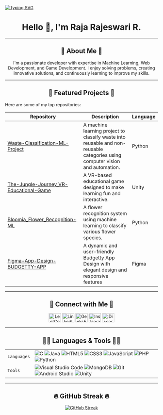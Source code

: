 <a href="https://git.io/typing-svg">
  <img src="https://readme-typing-svg.demolab.com?font=Fira+Code&duration=4000&pause=2500&color=E6A709&center=true&vCenter=true&width=435&lines=Welcome+to+my+GitHub!!" alt="Typing SVG" />
</a>
<h1 align="center">Hello 👋, I'm Raja Rajeswari R.</h1>


---

<h2 align="center">🌟 About Me 🌟</h2>
<p align="center">
I'm a passionate developer with expertise in Machine Learning, Web Development, and Game Development. I enjoy solving problems, creating innovative solutions, and continuously learning to improve my skills.
</p>

---

<h2 align="center">🚀 Featured Projects 🚀</h2>
<p>Here are some of my top repositories:</p>

| Repository                                                                                               | Description                                  | Language    |
|----------------------------------------------------------------------------------------------------------|----------------------------------------------|-------------|
| [Waste-Classification-ML-Project](https://github.com/RAJA-072/Waste-Classification-ML-Project)           | A machine learning project to classify waste into reusable and non-reusable categories using computer vision and automation. | Python      |
| [The-Jungle-Journey_VR-Educational-Game](https://github.com/RAJA-072/The-Jungle-Journey_VR-Educational-Game) | A VR-based educational game designed to make learning fun and interactive. | Unity       |
| [Bloomia_Flower_Recognition-ML](https://github.com/RAJA-072/Bloomia_Flower_Recognition-ML)               | A flower recognition system using machine learning to classify various flower species. | Python      |
| [Figma-App-Design-BUDGETTY-APP](https://github.com/RAJA-072/Figma-App-Design-BUDGETTY-APP)               | A dynamic and user-friendly Budgetty App Design with elegant design and responsive features | Figma  |

---

<h2 align="center">🔗 Connect with Me 🔗</h2>
<p align="center">
<a href="https://leetcode.com/RAJA_RAJESWARI_2305/" target="blank"><img src="https://raw.githubusercontent.com/rahuldkjain/github-profile-readme-generator/master/src/images/icons/Social/leet-code.svg" alt="LeetCode" height="30" width="40" /></a>
<a href="https://www.linkedin.com/in/raja-rajeswari-r/" target="blank"><img src="https://raw.githubusercontent.com/rahuldkjain/github-profile-readme-generator/master/src/images/icons/Social/linked-in-alt.svg" alt="LinkedIn" height="30" width="40" /></a>
<a href="https://www.geeksforgeeks.org/user/rajeswarird568/" target="blank"><img src="https://raw.githubusercontent.com/rahuldkjain/github-profile-readme-generator/master/src/images/icons/Social/geeks-for-geeks.svg" alt="GeeksForGeeks" height="30" width="40" /></a>
<a href="https://www.instagram.com/raja_raajeswari_r/" target="blank"><img src="https://raw.githubusercontent.com/rahuldkjain/github-profile-readme-generator/master/src/images/icons/Social/instagram.svg" alt="Instagram" height="30" width="40" /></a>
<a href="https://discord.gg/AfmcrkGf" target="blank"><img src="https://raw.githubusercontent.com/rahuldkjain/github-profile-readme-generator/master/src/images/icons/Social/discord.svg" alt="Discord" height="30" width="40" /></a>
</p>

---

<h2 align="center">👩‍💻 Languages & Tools 👩‍💻</h2>

|               |           |
|---------------|-----------|
| `Languages`   | ![C](https://img.shields.io/badge/C-00599C?style=for-the-badge&logo=c&logoColor=white) ![Java](https://img.shields.io/badge/Java-ED8B00?style=for-the-badge&logo=java&logoColor=white) ![HTML5](https://img.shields.io/badge/HTML5-E34F26?style=for-the-badge&logo=html5&logoColor=white) ![CSS3](https://img.shields.io/badge/CSS3-1572B6?style=for-the-badge&logo=css3&logoColor=white) ![JavaScript](https://img.shields.io/badge/JavaScript-F7DF1E?style=for-the-badge&logo=javascript&logoColor=black) ![PHP](https://img.shields.io/badge/PHP-777BB4?style=for-the-badge&logo=php&logoColor=white) ![Python](https://img.shields.io/badge/Python-3776AB?style=for-the-badge&logo=python&logoColor=white) |
| `Tools`       | ![Visual Studio Code](https://img.shields.io/badge/Visual_Studio_Code-007ACC?style=for-the-badge&logo=visual-studio-code&logoColor=white) ![MongoDB](https://img.shields.io/badge/MongoDB-4EA94B?style=for-the-badge&logo=mongodb&logoColor=white) ![Git](https://img.shields.io/badge/Git-F05032?style=for-the-badge&logo=git&logoColor=white) ![Android Studio](https://img.shields.io/badge/Android_Studio-3DDC84?style=for-the-badge&logo=android-studio&logoColor=white) ![Unity](https://img.shields.io/badge/Unity-000000?style=for-the-badge&logo=unity&logoColor=white) |

---

<h2 align="center">🔥 GitHub Streak 🔥</h2>
<p align="center">
<a href="https://git.io/streak-stats"><img src="https://streak-stats.demolab.com?user=RAJA-072&theme=catppuccin-latte" alt="GitHub Streak" /></a>
</p>

